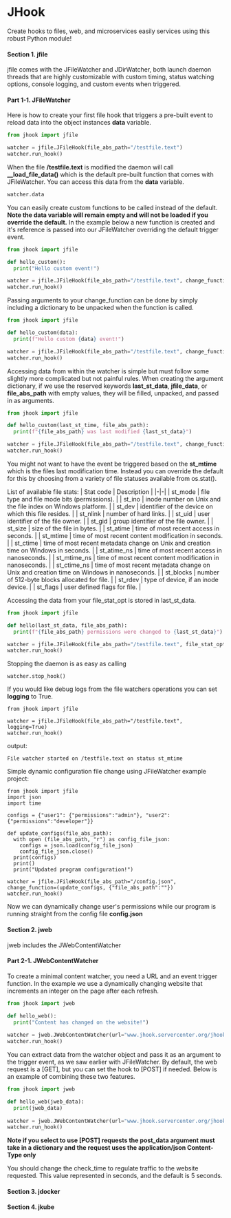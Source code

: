 
# JHook                 

Create hooks to files, web, and microservices easily services using this robust Python module!

#### Section 1. jfile

jfile comes with the JFileWatcher and JDirWatcher, both launch daemon threads that are 
highly customizable with custom timing, status watching options, console logging, and custom 
events when triggered.

#### Part 1-1. JFileWatcher

Here is how to create your first file hook that triggers a pre-built event to reload data into the 
object instances **data** variable.

```python
from jhook import jfile

watcher = jfile.JFileHook(file_abs_path="/testfile.text")
watcher.run_hook()
```

When the file **/testfile.text** is modified the daemon will call **__load_file_data()** which is
the default pre-built function that comes with JFileWatcher. You can access this data from the **data**
variable.

```python
watcher.data
```

You can easily create custom functions to be called instead of the default. **Note the data variable 
will remain empty and will not be loaded if you override the default.** In the example below a new function
is created and it's reference is passed into our JFileWatcher overriding the default trigger event.

```python
from jhook import jfile

def hello_custom():
  print("Hello custom event!")

watcher = jfile.JFileHook(file_abs_path="/testfile.text", change_function=hello_custom)
watcher.run_hook()
```

Passing arguments to your change_function can be done by simply including a dictionary to be unpacked when the
function is called.


```python
from jhook import jfile

def hello_custom(data):
  print(f"Hello custom {data} event!")

watcher = jfile.JFileHook(file_abs_path="/testfile.text", change_function=(hello_custom, {"data":"function with arguments"})
watcher.run_hook()
```

Accessing data from within the watcher is simple but must follow some slightly more complicated but not painful rules. 
When creating the argument dictionary, if we use the reserved keywords **last_st_data**, **jfile_data**, or **file_abs_path**
with empty values, they will be filled, unpacked, and passed in as arguments.

```python
from jhook import jfile

def hello_custom(last_st_time, file_abs_path):
  print(f"{file_abs_path} was last modified {last_st_data}")

watcher = jfile.JFileHook(file_abs_path="/testfile.text", change_function=(hello_custom, {"last_st_data":"", "file_abs_path":""})
watcher.run_hook()
```

You might not want to have the event be triggered based on the **st_mtime** which is the files last modification
time. Instead you can override the default for this by choosing from a variety of file statuses available from
os.stat().

List of available file stats:
| Stat code | Description |
|-|-|
| st_mode | file type and file mode bits (permissions). |
| st_ino | inode number on Unix and the file index on Windows platform. |
| st_dev | identifier of the device on which this file resides. |
| st_nlink | number of hard links. |
| st_uid | user identifier of the file owner. |
| st_gid | group identifier of the file owner. |
| st_size | size of the file in bytes. |
| st_atime | time of most recent access in seconds. |
| st_mtime | time of most recent content modification in seconds. |
| st_ctime | time of most recent metadata change on Unix and creation time on Windows in seconds. |
| st_atime_ns | time of most recent access in nanoseconds. |
| st_mtime_ns | time of most recent content modification in nanoseconds. |
| st_ctime_ns | time of most recent metadata change on Unix and creation time on Windows in nanoseconds. |
| st_blocks | number of 512-byte blocks allocated for file. |
| st_rdev | type of device, if an inode device. |
| st_flags | user defined flags for file. |

Accessing the data from your file_stat_opt is stored in last_st_data.

```python
from jhook import jfile

def hello(last_st_data, file_abs_path):
  print(f"{file_abs_path} permissions were changed to {last_st_data}")

watcher = jfile.JFileHook(file_abs_path="/testfile.text", file_stat_opt="st_mode", change_function=(hello, {"last_st_data":"", "file_abs_path":""})
watcher.run_hook()
```

Stopping the daemon is as easy as calling
```python3
watcher.stop_hook()
```

If you would like debug logs from the file watchers operations you can set **logging** to True.

```python3
from jhook import jfile

watcher = jfile.JFileHook(file_abs_path="/testfile.text", logging=True)
watcher.run_hook()
```

output: 
```
File watcher started on /testfile.text on status st_mtime
```


Simple dynamic configuration file change using JFileWatcher example project:

```python3
from jhook import jfile
import json
import time

configs = {"user1": {"permissions":"admin"}, "user2":{"permissions":"developer"}}

def update_configs(file_abs_path):
  with open (file_abs_path, "r") as config_file_json:
    configs = json.load(config_file_json)
    config_file_json.close()
  print(configs)
  print()
  print("Updated program configuration!")
  
watcher = jfile.JFileHook(file_abs_path="/config.json", change_function=(update_configs, {"file_abs_path":""})
watcher.run_hook()
```
Now we can dynamically change user's permissions while our program is running straight from the config file **config.json**

#### Section 2. jweb

jweb includes the JWebContentWatcher

#### Part 2-1. JWebContentWatcher

To create a minimal content watcher, you need a URL and an event trigger function. In the example we use a dynamically changing
website that increments an integer on the page after each refresh.

```python
from jhook import jweb

def hello_web():
  print("Content has changed on the website!")
  
watcher = jweb.JWebContentWatcher(url="www.jhook.servercenter.org/jhook/examples/web/dynamic", change_function=hello_web)
watcher.run_hook()
```

You can extract data from the watcher object and pass it as an argument to the trigger event, as we saw earlier with JFileWatcher.
By default, the web request is a [GET], but you can set the hook to [POST] if needed. Below is an example of combining these two features.

```python
from jhook import jweb

def hello_web(jweb_data):
  print(jweb_data)
  
watcher = jweb.JWebContentWatcher(url="www.jhook.servercenter.org/jhook/examples/web/post", change_function=hello_web, request_head="POST", post_data={"data":"Hello there!"})
watcher.run_hook()
```

**Note if you select to use [POST] requests the post_data argument must take in a dictionary and the request uses the application/json Content-Type only**

You should change the check_time to regulate traffic to the website requested. This value represented in seconds, and the default is 5 seconds.

#### Section 3. jdocker

#### Section 4. jkube
